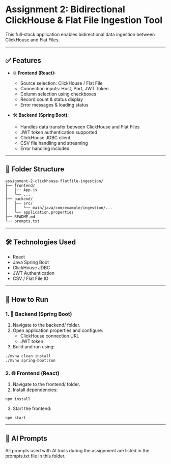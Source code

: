 # Assignment 2: Bidirectional ClickHouse & Flat File Ingestion Tool

This full-stack application enables bidirectional data ingestion between ClickHouse and Flat Files.

---

## ✅ Features

- 🌐 **Frontend (React):**
  - Source selection: ClickHouse / Flat File
  - Connection inputs: Host, Port, JWT Token
  - Column selection using checkboxes
  - Record count & status display
  - Error messages & loading status

- 🛠 **Backend (Spring Boot):**
  - Handles data transfer between ClickHouse and Flat Files
  - JWT token authentication supported
  - ClickHouse JDBC client
  - CSV file handling and streaming
  - Error handling included

---

## 📂 Folder Structure

```
assignment-2-clickhouse-flatfile-ingestion/
├── frontend/
│   ├── App.js
│   └── ...
├── backend/
│   ├── src/
│   │   └── main/java/com/example/ingestion/...
│   └── application.properties
├── README.md
└── prompts.txt
```

---

## 🛠 Technologies Used

- React  
- Java Spring Boot  
- ClickHouse JDBC  
- JWT Authentication  
- CSV / Flat File IO

---

## 🧪 How to Run

### 1. 🔧 Backend (Spring Boot)

1. Navigate to the backend/ folder.
2. Open application.properties and configure:
    - ClickHouse connection URL
    - JWT token
3. Build and run using:

```
./mvnw clean install
./mvnw spring-boot:run

```

### 2. 🌐 Frontend (React)
1. Navigate to the frontend/ folder.
2. Install dependencies:

```
npm install
```
3. Start the frontend:

```
npm start
```

---

## 🤖 AI Prompts
All prompts used with AI tools during the assignment are listed in the prompts.txt file in this folder.
